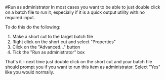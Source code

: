 #Run as administrator
In most cases you want to be able to just double click on a batch file to run it, especially if it is a quick output utility with no required input.

To do this do the following:
1. Make a short cut to the target batch file
2. Right click on the short cut and select "Properties"
3. Click on the "Advanced..." button
4. Tick the "Run as administrator" box

That's it - next time just double click on the short cut and your batch file should prompt you if you want to run this item as administrator. Select "Yes" like you would normally.